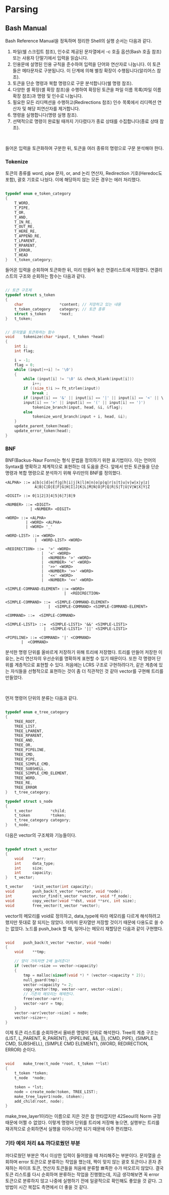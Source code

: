 # Parsing

## Bash Manual
Bash Reference Manual을 정독하며 정리한 Shell의 실행 순서는 다음과 같다. 

1. 파일(쉘 스크립트 참조), 인수로 제공된 문자열에서 -c 호출 옵션(Bash 호출 참조) 또는 사용자 단말기에서 입력을 읽습니다.
2. 인용문에 설명된 인용 규칙을 준수하여 입력을 단어와 연산자로 나눕니다. 이 토큰들은 메타문자로 구분됩니다. 이 단계에 의해 별칭 확장이 수행됩니다(알리어스 참조).
3. 토큰을 단순 명령과 복합 명령으로 구문 분석합니다(쉘 명령 참조).
4. 다양한 셸 확장(셸 확장 참조)을 수행하여 확장된 토큰을 파일 이름 목록(파일 이름 확장 참조)과 명령 및 인수로 나눕니다.
5. 필요한 모든 리디렉션을 수행하고(Redirections 참조) 인수 목록에서 리디렉션 연산자 및 해당 피연산자를 제거합니다.
6. 명령을 실행합니다(명령 실행 참조).
7. 선택적으로 명령이 완료될 때까지 기다렸다가 종료 상태를 수집합니다(종료 상태 참조).  

<br>

들어온 입력을 토큰화하여 구분한 뒤, 토큰을 여러 종류의 명령으로 구문 분석해야 한다. 


### Tokenize
토큰의 종류를 word, pipe 문자, or, and 논리 연산자, Redirection 기호(Heredoc도 포함), 괄호 기호로 나눴다. 이에 해당하지 않는 모든 경우는 에러 처리했다. 

``` c

typedef enum e_token_category
{
	T_WORD,
	T_PIPE,
	T_OR,
	T_AND,
	T_IN_RE,
	T_OUT_RE,
	T_HERE_RE,
	T_APPEND_RE,
	T_LPARENT,
	T_RPARENT,
	T_ERROR,
	T_HEAD
}	t_token_category;

```

들어온 입력을 순회하며 토큰화한 뒤, 미리 만들어 놓은 연결리스트에 저장했다. 연결리스트의 구조와 순회하는 함수는 다음과 같다.

``` c

// 토큰 구조체
typedef struct s_token
{
	char				*content; // 저장하고 있는 내용
	t_token_category	category; // 토큰 종류
	struct s_token		*next;
}	t_token;


// 문자열을 토큰화하는 함수
void	tokenize(char *input, t_token *head)
{
	int	i;
	int	flag;

	i = -1;
	flag = 0;
	while (input[++i] != '\0')
	{
		while (input[i] != '\0' && check_blank(input[i]))
			i++;
		if ((size_t)i >= ft_strlen(input))
			break ;
		if (input[i] == '&' || input[i] == '|' || input[i] == '<' || \
		input[i] == '>' || input[i] == '(' || input[i] == ')')
			tokenize_branch(input, head, &i, &flag);
		else
			tokenize_word_branch(input + i, head, &i);
	}
	update_parent_token(head);
	update_error_token(head);
}

```



### BNF
BNF(Backus-Naur Form)는 형식 문법을 정의하기 위한 표기법이다. 이는 언어의 Syntax를 명확하고 체계적으로 표현하는 데 도움을 준다. 앞에서 만든 토큰들을 단순 명령과 복합 명령으로 분석하기 위해 우리만의 BNF를 정의했다.

```
<ALPHA> ::= a|b|c|d|e|f|g|h|i|j|k|l|m|n|o|p|q|r|s|t|u|v|w|x|y|z|
             A|B|C|D|E|F|G|H|I|J|K|L|M|N|O|P|Q|R|S|T|U|V|W|X|Y|Z

<DIGIT> ::= 0|1|2|3|4|5|6|7|8|9

<NUMBER> ::= <DIGIT>
           | <NUMBER> <DIGIT>

<WORD> ::= <ALPHA>
         | <WORD> <ALPHA>
         | <WORD> '_'

<WORD-LIST> ::= <WORD>
             |  <WORD-LIST> <WORD>

<REDIRECTION> ::=  '>' <WORD>
                |  '<' <WORD>
                |  <NUMBER> '>' <WORD>
                |  <NUMBER> '<' <WORD>
                |  '>>' <WORD>
                |  <NUMBER> '>>' <WORD>
                |  '<<' <WORD>
                |  <NUMBER> '<<' <WORD>

<SIMPLE-COMMAND-ELEMENT> ::= <WORD>
                          |  <REDIRECTION>

<SIMPLE-COMMAND> ::=  <SIMPLE-COMMAND-ELEMENT>
                   |  <SIMPLE-COMMAND> <SIMPLE-COMMAND-ELEMENT>

<COMMAND> ::=  <SIMPLE-COMMAND>

<SIMPLE-LIST1> ::=  <SIMPLE-LIST1> '&&' <SIMPLE-LIST1>
                 |  <SIMPLE-LIST1> '||' <SIMPLE-LIST1>

<PIPELINE> ::= <COMMAND> '|' <COMMAND>
       |  <COMMAND>

```

분석한 명령 단위를 올바르게 저장하기 위해 트리에 저장했다. 트리를 만들어 저장한 이유는, 논리 연산자의 우선순위를 명확하게 표현할 수 있기 때문이다. 또한 각 명령어 단위를 계층적으로 표현할 수 있다. 처음에는 LCRS 구조로 구현하려다가, 같은 계층에 있는 자식들을 선형적으로 표현하는 것이 좀 더 직관적인 것 같아 vector를 구현해 트리를 만들었다. 

<br>

먼저 명령어 단위의 분류는 다음과 같다. 
``` c

typedef enum e_tree_category
{
	TREE_ROOT,
	TREE_LIST,
	TREE_LPARENT,
	TREE_RPARENT,
	TREE_AND,
	TREE_OR,
	TREE_PIPELINE,
	TREE_CMD,
	TREE_PIPE,
	TREE_SIMPLE_CMD,
	TREE_SUBSHELL,
	TREE_SIMPLE_CMD_ELEMENT,
	TREE_WORD,
	TREE_RE,
	TREE_ERROR
}	t_tree_category;

typedef struct s_node
{
	t_vector		*child;
	t_token			*token;
	t_tree_category	category;
}	t_node;

```

다음은 vector의 구조체와 기능들이다.

``` c

typedef struct s_vector
{
	void	**arr;
	int		data_type;
	int		size;
	int		capacity;
}	t_vector;

t_vector	*init_vector(int capacity);
void		push_back(t_vector *vector, void *node);
int			vector_find(t_vector *vector, void *f_node);
void		copy_vector(void **dst, void **src, int size);
void		free_vector(t_vector *vector);

```

vector의 메모리를 void로 정의하고, data_type에 따라 메모리를 다르게 해석하려고 했지만 뜻대로 잘 되지는 않았다. 어차피 문자열만 저장할 것이기 때문에 다용도로 쓸 수는 없었다. 노드를 push_back 할 때, 일어나는 메모리 재할당은 다음과 같이 구현했다.

``` c

void	push_back(t_vector *vector, void *node)
{
	void	**tmp;

    // 양이 가득차면 2배 늘려준다!
	if (vector->size == vector->capacity)
	{
		tmp = malloc(sizeof(void *) * (vector->capacity * 2));
		null_guard(tmp);
		vector->capacity *= 2;
		copy_vector(tmp, vector->arr, vector->size);
        // 기존의 메모리는 해제한다.
		free(vector->arr);
		vector->arr = tmp;
	}
	vector->arr[vector->size] = node;
	vector->size++;
}

```

이제 토큰 리스트를 순회하면서 올바른 명령어 단위로 해석한다. Tree의 계층 구조는 (LIST, L_PARENT, R_PARENT), (PIPELINE, &&, ||), (CMD, PIPE), (SIMPLE CMD, SUBSHELL), (SIMPLE CMD ELEMENT), (WORD, REDIRECTION, ERROR) 순이다. 

``` c

void	make_tree(t_node *root, t_token **lst)
{
	t_token	*token;
	t_node	*node;

	token = *lst;
	node = create_node(token, TREE_LIST);
	make_tree_layer1(node, &token);
	add_child(root, node);
}

```

make_tree_layer1이라는 이름으로 지은 것은 참 안타깝지만 42Seoul의 Norm 규정 때문에 어쩔 수 없었다. 이렇게 명령어 단위를 트리에 저장해 놓으면, 실행부는 트리를 재귀적으로 순회하면서 실행을 이어나가면 되기 때문에 아주 편리했다. 


### 기타 예외 처리 && 까다로웠던 부분
까다로웠던 부분은 역시 이상한 입력이 들어왔을 때 처리해주는 부분이다. 문자열을 순회하며 error 토큰으로 분류하는 작업을 했는데, 짝이 맞지 않는 괄호 토큰이나 혼자 존재하는 파이프 토큰, 연산자 토큰들을 처음에 분류할 뾰족한 수가 떠오르지 않았다. 결국 토큰 리스트를 다시 순회하며 분류하는 작업을 진행했는데, 지금 생각해보면 꼭 error 토큰으로 분류하지 않고 나중에 실행하기 전에 일괄적으로 확인해도 좋았을 것 같다. 그 방법이 시간 복잡도 측면에서 더 좋을 것 같다.

